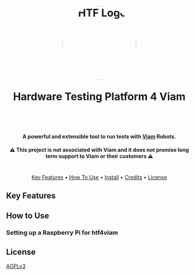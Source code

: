<h1 >
<h1 align="center">
  <br>
  <img src="https://github.com/zaporter/htf4viam/blob/main/etc/logo.png?raw=true" alt="HTF Logo" width="200" style="border-radius:50%; ">
  <br>
  <p>Hardware Testing Platform <b style="color:0x44ffff">4</b> Viam</p>
  <br>
</h1>


<h4 align="center">A powerful and extensible tool to run tests with <a href="https://github.com/viamrobotics/">Viam</a> Robots.</h4>

<h4 align="center">⚠️ This project is not associated with Viam and it does not promise long term support to Viam or their customers ⚠️</h4>
<h1></h1>


<p align="center">
  <a href="#key-features">Key Features</a> •
  <a href="#how-to-use">How To Use</a> •
  <a href="#install">Install</a> •
  <a href="#credits">Credits</a> •
  <a href="#license">License</a>
</p>



## Key Features

## How to Use

### Setting up a Raspberry Pi for htf4viam


## License

<a href="https://www.fsf.org/bulletin/2021/fall/the-fundamentals-of-the-agplv3">AGPLv3</a>
